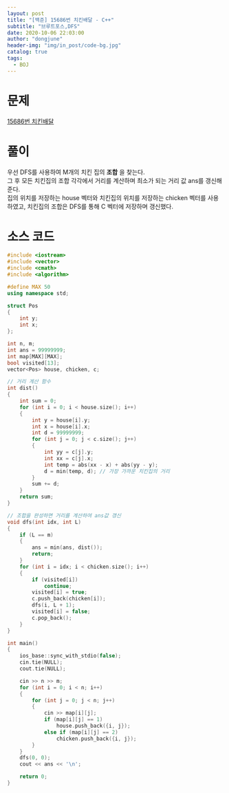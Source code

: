 ```yaml
---
layout: post
title: "[백준] 15686번 치킨배달 - C++"
subtitle: "브루트포스,DFS"
date: 2020-10-06 22:03:00
author: "dongjune"
header-img: "img/in_post/code-bg.jpg"
catalog: true
tags:
  - BOJ
---
```


# 문제

[15686번 치킨배달](https://www.acmicpc.net/problem/15686)

# 풀이

우선 DFS를 사용하여 M개의 치킨 집의 **조합** 을 찾는다.  
그 후 모든 치킨집의 조합 각각에서 거리를 계산하며 최소가 되는 거리 값 ans를 갱신해준다.  
집의 위치를 저장하는 house 벡터와 치킨집의 위치를 저장하는 chicken 벡터를 사용하였고, 치킨집의 조합은 DFS를 통해 C 벡터에 저장하며 갱신했다.

# 소스 코드

```c++
#include <iostream>
#include <vector>
#include <cmath>
#include <algorithm>

#define MAX 50
using namespace std;

struct Pos
{
    int y;
    int x;
};

int n, m;
int ans = 99999999;
int map[MAX][MAX];
bool visited[13];
vector<Pos> house, chicken, c;

// 거리 계산 함수
int dist()
{
    int sum = 0;
    for (int i = 0; i < house.size(); i++)
    {
        int y = house[i].y;
        int x = house[i].x;
        int d = 99999999;
        for (int j = 0; j < c.size(); j++)
        {
            int yy = c[j].y;
            int xx = c[j].x;
            int temp = abs(xx - x) + abs(yy - y);
            d = min(temp, d); // 가장 가까운 치킨집의 거리
        }
        sum += d;
    }
    return sum;
}

// 조합을 완성하면 거리를 계산하여 ans값 갱신
void dfs(int idx, int L)
{
    if (L == m)
    {
        ans = min(ans, dist());
        return;
    }
    for (int i = idx; i < chicken.size(); i++)
    {
        if (visited[i])
            continue;
        visited[i] = true;
        c.push_back(chicken[i]);
        dfs(i, L + 1);
        visited[i] = false;
        c.pop_back();
    }
}

int main()
{
    ios_base::sync_with_stdio(false);
    cin.tie(NULL);
    cout.tie(NULL);

    cin >> n >> m;
    for (int i = 0; i < n; i++)
    {
        for (int j = 0; j < n; j++)
        {
            cin >> map[i][j];
            if (map[i][j] == 1)
                house.push_back({i, j});
            else if (map[i][j] == 2)
                chicken.push_back({i, j});
        }
    }
    dfs(0, 0);
    cout << ans << '\n';

    return 0;
}
```
